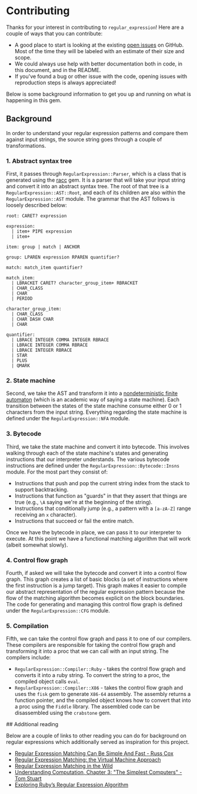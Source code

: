 # Contributing

Thanks for your interest in contributing to `regular_expression`! Here are a couple of ways that you can contribute:

* A good place to start is looking at the existing [open issues](https://github.com/kddnewton/regular_expression/issues) on GitHub. Most of the time they will be labeled with an estimate of their size and scope.
* We could always use help with better documentation both in code, in this document, and in the README.
* If you've found a bug or other issue with the code, opening issues with reproduction steps is always appreciated!

Below is some background information to get you up and running on what is happening in this gem.

## Background

In order to understand your regular expression patterns and compare them against input strings, the source string goes through a couple of transformations.

### 1. Abstract syntax tree

First, it passes through `RegularExpression::Parser`, which is a class that is generated using the [racc](https://github.com/ruby/racc) gem. It is a parser that will take your input string and convert it into an abstract syntax tree. The root of that tree is a `RegularExpression::AST::Root`, and each of its children are also within the `RegularExpression::AST` module. The grammar that the AST follows is loosely described below:

```
root: CARET? expression

expression:
  | item+ PIPE expression
  | item+

item: group | match | ANCHOR

group: LPAREN expression RPAREN quantifier?

match: match_item quantifier?

match_item:
  | LBRACKET CARET? character_group_item+ RBRACKET
  | CHAR_CLASS
  | CHAR
  | PERIOD

character_group_item:
  | CHAR_CLASS
  | CHAR DASH CHAR
  | CHAR

quantifier:
  | LBRACE INTEGER COMMA INTEGER RBRACE
  | LBRACE INTEGER COMMA RBRACE
  | LBRACE INTEGER RBRACE
  | STAR
  | PLUS
  | QMARK
```

### 2. State machine

Second, we take the AST and transform it into a [nondeterministic finite automaton](https://en.wikipedia.org/wiki/Nondeterministic_finite_automaton) (which is an academic way of saying a state machine). Each transition between the states of the state machine consume either 0 or 1 characters from the input string. Everything regarding the state machine is defined under the `RegularExpression::NFA` module.

### 3. Bytecode

Third, we take the state machine and convert it into bytecode. This involves walking through each of the state machine's states and generating instructions that our interpreter understands. The various bytecode instructions are defined under the `RegularExpression::Bytecode::Insns` module. For the most part they consist of:

* Instructions that push and pop the current string index from the stack to support backtracking.
* Instructions that function as "guards" in that they assert that things are true (e.g., `\A` saying we're at the beginning of the string).
* Instructions that conditionally jump (e.g., a pattern with a `[a-zA-Z]` range receiving an `x` character).
* Instructions that succeed or fail the entire match.

Once we have the bytecode in place, we can pass it to our interpreter to execute. At this point we have a functional matching algorithm that will work (albeit somewhat slowly).

### 4. Control flow graph

Fourth, if asked we will take the bytecode and convert it into a control flow graph. This graph creates a list of basic blocks (a set of instructions where the first instruction is a jump target). This graph makes it easier to compile our abstract representation of the regular expression pattern because the flow of the matching algorithm becomes explicit on the block boundaries. The code for generating and managing this control flow graph is defined under the `RegularExpression::CFG` module.

### 5. Compilation

Fifth, we can take the control flow graph and pass it to one of our compilers. These compilers are responsible for taking the control flow graph and transforming it into a proc that we can call with an input string. The compilers include:

* `RegularExpression::Compiler::Ruby` - takes the control flow graph and converts it into a ruby string. To convert the string to a proc, the compiled object calls `eval`.
* `RegularExpression::Compiler::X86` - takes the control flow graph and uses the `fisk` gem to generate `X86-64` assembly. The assembly returns a function pointer, and the compiled object knows how to convert that into a proc using the `Fiddle` library. The assembled code can be disassembled using the `crabstone` gem.

## Additional reading

Below are a couple of links to other reading you can do for background on regular expressions which additionally served as inspiration for this project.

* [Regular Expression Matching Can Be Simple And Fast - Russ Cox](https://swtch.com/~rsc/regexp/regexp1.html)
* [Regular Expression Matching: the Virtual Machine Approach](https://swtch.com/~rsc/regexp/regexp2.html)
* [Regular Expression Matching in the Wild](https://swtch.com/~rsc/regexp/regexp3.html)
* [Understanding Computation, Chapter 3: "The Simplest Computers" - Tom Stuart](https://computationbook.com/)
* [Exploring Ruby’s Regular Expression Algorithm](http://patshaughnessy.net/2012/4/3/exploring-rubys-regular-expression-algorithm)
